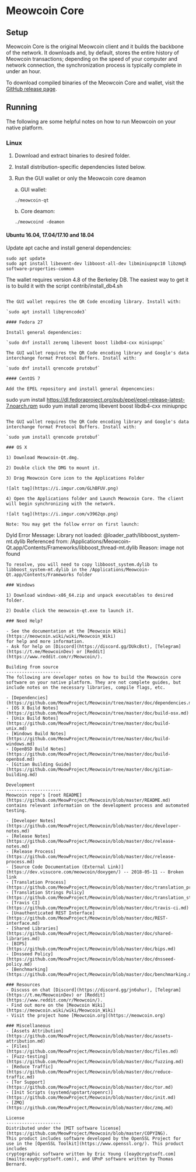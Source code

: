 Meowcoin Core
==============

Setup
---------------------
Meowcoin Core is the original Meowcoin client and it builds the backbone of the network. It downloads and, by default, stores the entire history of Meowcoin transactions; depending on the speed of your computer and network connection, the synchronization process is typically complete in under an hour.

To download compiled binaries of the Meowcoin Core and wallet, visit the [GitHub release page](https://github.com/MeowProject/Meowcoin/releases).

Running
---------------------
The following are some helpful notes on how to run Meowcoin on your native platform.

### Linux

1) Download and extract binaries to desired folder.

2) Install distribution-specific dependencies listed below.

3) Run the GUI wallet or only the Meowcoin core deamon

   a. GUI wallet:

   `./meowcoin-qt`

   b. Core deamon:

   `./meowcoind -deamon`

#### Ubuntu 16.04, 17.04/17.10 and 18.04

Update apt cache and install general dependencies:

```
sudo apt update
sudo apt install libevent-dev libboost-all-dev libminiupnpc10 libzmq5 software-properties-common
```

The wallet requires version 4.8 of the Berkeley DB. The easiest way to get it is to build it with the script contrib/install_db4.sh


```

The GUI wallet requires the QR Code encoding library. Install with:

`sudo apt install libqrencode3`

#### Fedora 27

Install general dependencies:

`sudo dnf install zeromq libevent boost libdb4-cxx miniupnpc`

The GUI wallet requires the QR Code encoding library and Google's data interchange format Protocol Buffers. Install with:

`sudo dnf install qrencode protobuf`

#### CentOS 7

Add the EPEL repository and install general depencencies:

```
sudo yum install https://dl.fedoraproject.org/pub/epel/epel-release-latest-7.noarch.rpm
sudo yum install zeromq libevent boost libdb4-cxx miniupnpc
```

The GUI wallet requires the QR Code encoding library and Google's data interchange format Protocol Buffers. Install with:

`sudo yum install qrencode protobuf`

### OS X

1) Download Meowcoin-Qt.dmg.

2) Double click the DMG to mount it.

3) Drag Meowcoin Core icon to the Applications Folder

![alt tag](https://i.imgur.com/GLhBFUV.png)

4) Open the Applications folder and Launch Meowcoin Core. The client will begin synchronizing with the network.

![alt tag](https://i.imgur.com/v3962qo.png)

Note: You may get the follow error on first launch:
```
Dyld Error Message:
  Library not loaded: @loader_path/libboost_system-mt.dylib
  Referenced from: /Applications/Meowcoin-Qt.app/Contents/Frameworks/libboost_thread-mt.dylib
  Reason: image not found
```
To resolve, you will need to copy libboost_system.dylib to libboost_system-mt.dylib in the /Applications/Meowcoin-Qt.app/Contents/Frameworks folder

### Windows

1) Download windows-x86_64.zip and unpack executables to desired folder.

2) Double click the meowcoin-qt.exe to launch it.

### Need Help?

- See the documentation at the [Meowcoin Wiki](https://meowcoin.wiki/wiki/Meowcoin_Wiki)
for help and more information.
- Ask for help on [Discord](https://discord.gg/DUkcBst), [Telegram](https://t.me/MeowcoinDev) or [Reddit](https://www.reddit.com/r/Meowcoin/).

Building from source
---------------------
The following are developer notes on how to build the Meowcoin core software on your native platform. They are not complete guides, but include notes on the necessary libraries, compile flags, etc.

- [Dependencies](https://github.com/MeowProject/Meowcoin/tree/master/doc/dependencies.md)
- [OS X Build Notes](https://github.com/MeowProject/Meowcoin/tree/master/doc/build-osx.md)
- [Unix Build Notes](https://github.com/MeowProject/Meowcoin/tree/master/doc/build-unix.md)
- [Windows Build Notes](https://github.com/MeowProject/Meowcoin/tree/master/doc/build-windows.md)
- [OpenBSD Build Notes](https://github.com/MeowProject/Meowcoin/tree/master/doc/build-openbsd.md)
- [Gitian Building Guide](https://github.com/MeowProject/Meowcoin/tree/master/doc/gitian-building.md)

Development
---------------------
Meowcoin repo's [root README](https://github.com/MeowProject/Meowcoin/blob/master/README.md) contains relevant information on the development process and automated testing.

- [Developer Notes](https://github.com/MeowProject/Meowcoin/blob/master/doc/developer-notes.md)
- [Release Notes](https://github.com/MeowProject/Meowcoin/blob/master/doc/release-notes.md)
- [Release Process](https://github.com/MeowProject/Meowcoin/blob/master/doc/release-process.md)
- [Source Code Documentation (External Link)](https://dev.visucore.com/meowcoin/doxygen/) -- 2018-05-11 -- Broken link
- [Translation Process](https://github.com/MeowProject/Meowcoin/blob/master/doc/translation_process.md)
- [Translation Strings Policy](https://github.com/MeowProject/Meowcoin/blob/master/doc/translation_strings_policy.md)
- [Travis CI](https://github.com/MeowProject/Meowcoin/blob/master/doc/travis-ci.md)
- [Unauthenticated REST Interface](https://github.com/MeowProject/Meowcoin/blob/master/doc/REST-interface.md)
- [Shared Libraries](https://github.com/MeowProject/Meowcoin/blob/master/doc/shared-libraries.md)
- [BIPS](https://github.com/MeowProject/Meowcoin/blob/master/doc/bips.md)
- [Dnsseed Policy](https://github.com/MeowProject/Meowcoin/blob/master/doc/dnsseed-policy.md)
- [Benchmarking](https://github.com/MeowProject/Meowcoin/blob/master/doc/benchmarking.md)

### Resources
- Discuss on chat [Discord](https://discord.gg/jn6uhur), [Telegram](https://t.me/MeowcoinDev) or [Reddit](https://www.reddit.com/r/Meowcoin/).
- Find out more on the [Meowcoin Wiki](https://meowcoin.wiki/wiki/Meowcoin_Wiki)
- Visit the project home [Meowcoin.org](https://meowcoin.org)

### Miscellaneous
- [Assets Attribution](https://github.com/MeowProject/Meowcoin/blob/master/doc/assets-attribution.md)
- [Files](https://github.com/MeowProject/Meowcoin/blob/master/doc/files.md)
- [Fuzz-testing](https://github.com/MeowProject/Meowcoin/blob/master/doc/fuzzing.md)
- [Reduce Traffic](https://github.com/MeowProject/Meowcoin/blob/master/doc/reduce-traffic.md)
- [Tor Support](https://github.com/MeowProject/Meowcoin/blob/master/doc/tor.md)
- [Init Scripts (systemd/upstart/openrc)](https://github.com/MeowProject/Meowcoin/blob/master/doc/init.md)
- [ZMQ](https://github.com/MeowProject/Meowcoin/blob/master/doc/zmq.md)

License
---------------------
Distributed under the [MIT software license](https://github.com/MeowProject/Meowcoin/blob/master/COPYING).
This product includes software developed by the OpenSSL Project for use in the [OpenSSL Toolkit](https://www.openssl.org/). This product includes
cryptographic software written by Eric Young ([eay@cryptsoft.com](mailto:eay@cryptsoft.com)), and UPnP software written by Thomas Bernard.
